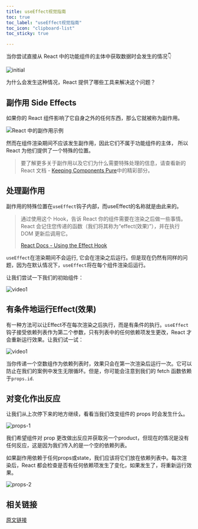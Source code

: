 ```yaml
---
title: useEffect视觉指南
toc: true
toc_label: "useEffect视觉指南"
toc_icon: "clipboard-list"
toc_sticky: true

---
```


当你尝试直接从 React 中的功能组件的主体中获取数据时会发生的情况👇

![initial](https://cdn.jsdelivr.net/gh/LilyChenlin/-imageStore/React%20Status/effect-1.gif)

为什么会发生这种情况，React 提供了哪些工具来解决这个问题？

## 副作用 Side Effects

如果你的 React 组件影响了它自身之外的任何东西，那么它就被称为副作用。

![React 中的副作用示例](https://cdn.jsdelivr.net/gh/LilyChenlin/-imageStore/React%20Status/side-effect-3.png)

然而在组件渲染期间不应该发生副作用，因此它们不属于功能组件的主体，
所以React 为他们提供了一个特殊的位置。

> 要了解更多关于副作用以及它们为什么需要特殊处理的信息，请查看新的 React 文档 - [Keeping Components Pure](https://beta.reactjs.org/learn/keeping-components-pure)中的精彩部分。

## 处理副作用

副作用的特殊位置在`useEffect`钩子内部，而useEffect的名称就是由此来的。

> 通过使用这个 Hook，告诉 React 你的组件需要在渲染之后做一些事情。React 会记住您传递的函数（我们将其称为“effect(效果)”），并在执行 DOM 更新后调用它。
>
>  [React Docs - Using the Effect Hook](https://reactjs.org/docs/hooks-effect.html#example-using-hooks)

`useEffect`在渲染期间不会运行, 它会在渲染之后运行。但是现在仍然有同样的问题，因为在默认情况下，`useEffect`将在每个组件渲染后运行。

让我们尝试一下我们的初始组件：

![video1](https://cdn.jsdelivr.net/gh/LilyChenlin/-imageStore/React%20Status/effect-1.gif)

## 有条件地运行Effect(效果)

有一种方法可以让Effect不在每次渲染之后执行，而是有条件的执行。`useEffect`钩子接受依赖列表作为第二个参数，只有列表中的任何依赖项发生更改，React 才会重新运行效果。让我们试一试：

![video1](https://cdn.jsdelivr.net/gh/LilyChenlin/-imageStore/React%20Status/effect-2.gif)

当你传递一个空数组作为依赖列表时，效果只会在第一次渲染后运行一次。它可以防止在我们的案例中发生无限循环。但是，你可能会注意到我们的 fetch 函数依赖于`props.id`.

## 对变化作出反应

让我们从上次停下来的地方继续，看看当我们改变组件的 props 时会发生什么。

![props-1](https://cdn.jsdelivr.net/gh/LilyChenlin/-imageStore/React%20Status/props-1.gif)

我们希望组件对 prop 更改做出反应并获取另一个product，但现在的情况是没有任何反应，这是因为我们传入的是一个空的依赖列表。

如果副作用依赖于任何props或state，我们应该将它们放在依赖列表中。每次渲染后，React 都会检查是否有任何依赖项发生了变化，如果发生了，将重新运行效果。

![props-2](https://cdn.jsdelivr.net/gh/LilyChenlin/-imageStore/React%20Status//props-2.gif)

## 相关链接

[原文链接](https://alexsidorenko.com/blog/useeffect/)
